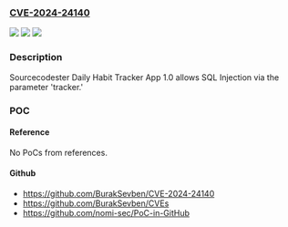 ### [CVE-2024-24140](https://cve.mitre.org/cgi-bin/cvename.cgi?name=CVE-2024-24140)
![](https://img.shields.io/static/v1?label=Product&message=n%2Fa&color=blue)
![](https://img.shields.io/static/v1?label=Version&message=n%2Fa&color=blue)
![](https://img.shields.io/static/v1?label=Vulnerability&message=n%2Fa&color=brighgreen)

### Description

Sourcecodester Daily Habit Tracker App 1.0 allows SQL Injection via the parameter 'tracker.'

### POC

#### Reference
No PoCs from references.

#### Github
- https://github.com/BurakSevben/CVE-2024-24140
- https://github.com/BurakSevben/CVEs
- https://github.com/nomi-sec/PoC-in-GitHub

